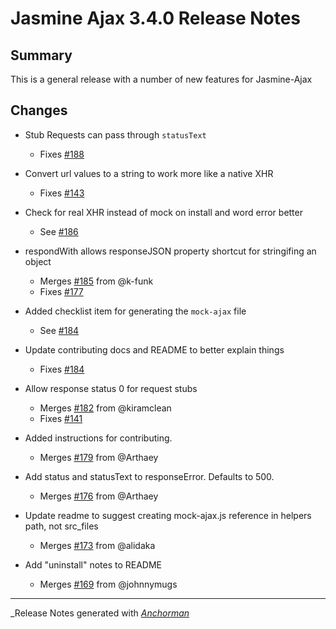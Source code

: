 # Jasmine Ajax 3.4.0 Release Notes

## Summary
This is a general release with a number of new features for Jasmine-Ajax

## Changes

* Stub Requests can pass through `statusText`
  - Fixes [#188](https://github.com/jasmine/jasmine-ajax/issues/188)

* Convert url values to a string to work more like a native XHR
  - Fixes [#143](https://github.com/jasmine/jasmine-ajax/issues/143)

* Check for real XHR instead of mock on install and word error better
  - See [#186](https://github.com/jasmine/jasmine-ajax/issues/186)

* respondWith allows responseJSON property shortcut for stringifing an object
  - Merges [#185](https://github.com/jasmine/jasmine-ajax/issues/185) from @k-funk
  - Fixes [#177](https://github.com/jasmine/jasmine-ajax/issues/177)

* Added checklist item for generating the `mock-ajax` file
  - See [#184](https://github.com/jasmine/jasmine-ajax/issues/184)

* Update contributing docs and README to better explain things
  - Fixes [#184](https://github.com/jasmine/jasmine-ajax/issues/184)

* Allow response status 0 for request stubs
  - Merges [#182](https://github.com/jasmine/jasmine-ajax/issues/182) from @kiramclean
  - Fixes [#141](https://github.com/jasmine/jasmine-ajax/issues/141)

* Added instructions for contributing.
  - Merges [#179](https://github.com/jasmine/jasmine-ajax/issues/179) from @Arthaey

* Add status and statusText to responseError. Defaults to 500.
  - Merges [#176](https://github.com/jasmine/jasmine-ajax/issues/176) from @Arthaey

* Update readme to suggest creating mock-ajax.js reference in helpers path, not src_files
  - Merges [#173](https://github.com/jasmine/jasmine-ajax/issues/173) from @alidaka

* Add "uninstall" notes to README
  - Merges [#169](https://github.com/jasmine/jasmine-ajax/issues/169) from @johnnymugs

------

_Release Notes generated with _[Anchorman](http://github.com/infews/anchorman)_
